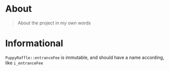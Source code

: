 # About

> About the project in my own words

# Informational

`PuppyRaffle::entranceFee` is immutable, and should have a name according, like `i_entranceFee`